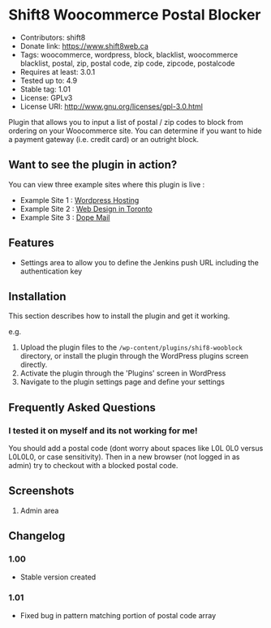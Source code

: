 # Shift8 Woocommerce Postal Blocker
* Contributors: shift8
* Donate link: https://www.shift8web.ca
* Tags: woocommerce, wordpress, block, blacklist, woocommerce blacklist, postal, zip, postal code, zip code, zipcode, postalcode
* Requires at least: 3.0.1
* Tested up to: 4.9
* Stable tag: 1.01
* License: GPLv3
* License URI: http://www.gnu.org/licenses/gpl-3.0.html

Plugin that allows you to input a list of postal / zip codes to block from ordering on your Woocommerce site. You can determine if you want to hide a payment gateway (i.e. credit card) or an outright block.

## Want to see the plugin in action?

You can view three example sites where this plugin is live :

- Example Site 1 : [Wordpress Hosting](https://www.stackstar.com "Wordpress Hosting")
- Example Site 2 : [Web Design in Toronto](https://www.shift8web.ca "Web Design in Toronto")
- Example Site 3 : [Dope Mail](https://dopemail.com "Buy Weed Online")

## Features

- Settings area to allow you to define the Jenkins push URL including the authentication key

## Installation 

This section describes how to install the plugin and get it working.

e.g.

1. Upload the plugin files to the `/wp-content/plugins/shif8-wooblock` directory, or install the plugin through the WordPress plugins screen directly.
2. Activate the plugin through the 'Plugins' screen in WordPress
3. Navigate to the plugin settings page and define your settings

## Frequently Asked Questions 

### I tested it on myself and its not working for me! 

You should add a postal code (dont worry about spaces like L0L 0L0 versus L0L0L0, or case sensitivity). Then in a new browser (not logged in as admin) try to checkout with a blocked postal code.

## Screenshots 

1. Admin area

## Changelog 

### 1.00
* Stable version created

### 1.01
* Fixed bug in pattern matching portion of postal code array
